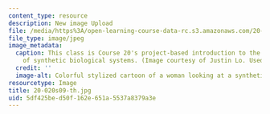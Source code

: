 ```yaml
---
content_type: resource
description: New image Upload
file: /media/https%3A/open-learning-course-data-rc.s3.amazonaws.com/20-020-introduction-to-biological-engineering-design-spring-2009/5df425bed50f162e651a5537a8379a3e_20-020s09-th.jpg
file_type: image/jpeg
image_metadata:
  caption: This class is Course 20's project-based introduction to the engineering
    of synthetic biological systems. (Image courtesy of Justin Lo. Used with permission.)
  credit: ''
  image-alt: Colorful stylized cartoon of a woman looking at a synthetic biology creation.
resourcetype: Image
title: 20-020s09-th.jpg
uid: 5df425be-d50f-162e-651a-5537a8379a3e
---
```

